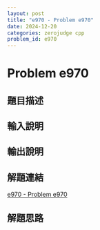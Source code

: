 ```yaml
---
layout: post
title: "e970 - Problem e970"
date: 2024-12-20
categories: zerojudge cpp
problem_id: e970
---
```


# Problem e970

## 題目描述



## 輸入說明



## 輸出說明



## 解題連結

[e970 - Problem e970](https://zerojudge.tw/ShowProblem?problemid=e970)

## 解題思路

